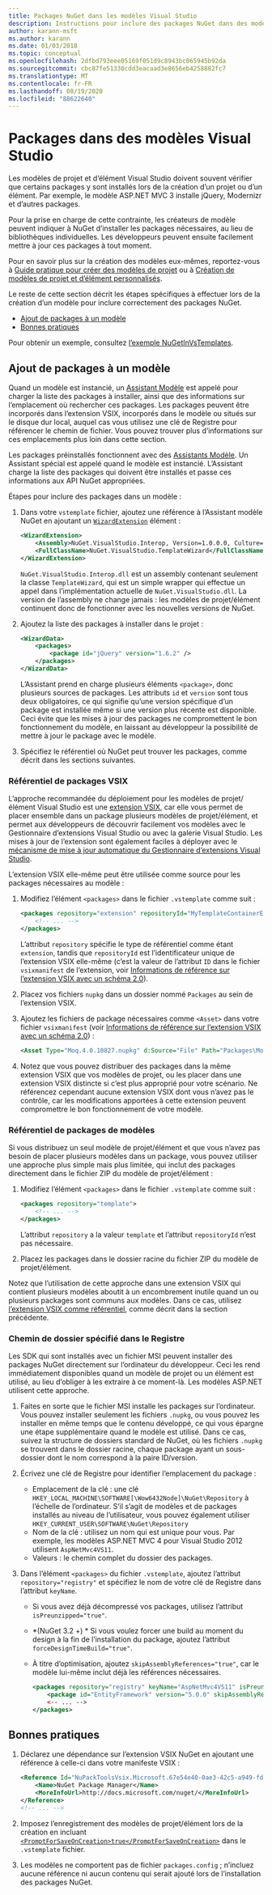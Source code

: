 ```yaml
---
title: Packages NuGet dans les modèles Visual Studio
description: Instructions pour inclure des packages NuGet dans des modèles de projet et d’élément Visual Studio.
author: karann-msft
ms.author: karann
ms.date: 01/03/2018
ms.topic: conceptual
ms.openlocfilehash: 2dfbd793eee05169f051d9c8943bc065945b92da
ms.sourcegitcommit: cbc87fe51330cdd3eacaad3e8656eb4258882fc7
ms.translationtype: MT
ms.contentlocale: fr-FR
ms.lasthandoff: 08/19/2020
ms.locfileid: "88622640"
---
```

# <a name="packages-in-visual-studio-templates"></a>Packages dans des modèles Visual Studio

Les modèles de projet et d’élément Visual Studio doivent souvent vérifier que certains packages y sont installés lors de la création d’un projet ou d’un élément. Par exemple, le modèle ASP.NET MVC 3 installe jQuery, Modernizr et d’autres packages.

Pour la prise en charge de cette contrainte, les créateurs de modèle peuvent indiquer à NuGet d’installer les packages nécessaires, au lieu de bibliothèques individuelles. Les développeurs peuvent ensuite facilement mettre à jour ces packages à tout moment.

Pour en savoir plus sur la création des modèles eux-mêmes, reportez-vous à [Guide pratique pour créer des modèles de projet](/visualstudio/ide/how-to-create-project-templates) ou à [Création de modèles de projet et d’élément personnalisés](/visualstudio/extensibility/creating-custom-project-and-item-templates).

Le reste de cette section décrit les étapes spécifiques à effectuer lors de la création d’un modèle pour inclure correctement des packages NuGet.

- [Ajout de packages à un modèle](#adding-packages-to-a-template)
- [Bonnes pratiques](#best-practices)

Pour obtenir un exemple, consultez [l’exemple NuGetInVsTemplates](https://bitbucket.org/marcind/nugetinvstemplates).

## <a name="adding-packages-to-a-template"></a>Ajout de packages à un modèle

Quand un modèle est instancié, un [Assistant Modèle](/visualstudio/extensibility/how-to-use-wizards-with-project-templates) est appelé pour charger la liste des packages à installer, ainsi que des informations sur l’emplacement où rechercher ces packages. Les packages peuvent être incorporés dans l’extension VSIX, incorporés dans le modèle ou situés sur le disque dur local, auquel cas vous utilisez une clé de Registre pour référencer le chemin de fichier. Vous pouvez trouver plus d’informations sur ces emplacements plus loin dans cette section.

Les packages préinstallés fonctionnent avec des [Assistants Modèle](/visualstudio/extensibility/how-to-use-wizards-with-project-templates). Un Assistant spécial est appelé quand le modèle est instancié. L’Assistant charge la liste des packages qui doivent être installés et passe ces informations aux API NuGet appropriées.

Étapes pour inclure des packages dans un modèle :

1. Dans votre `vstemplate` fichier, ajoutez une référence à l’Assistant modèle NuGet en ajoutant un [`WizardExtension`](/visualstudio/extensibility/wizardextension-element-visual-studio-templates) élément :

    ```xml
    <WizardExtension>
        <Assembly>NuGet.VisualStudio.Interop, Version=1.0.0.0, Culture=neutral, PublicKeyToken=b03f5f7f11d50a3a</Assembly>
        <FullClassName>NuGet.VisualStudio.TemplateWizard</FullClassName>
    </WizardExtension>
    ```

    `NuGet.VisualStudio.Interop.dll` est un assembly contenant seulement la classe `TemplateWizard`, qui est un simple wrapper qui effectue un appel dans l’implémentation actuelle de `NuGet.VisualStudio.dll`. La version de l’assembly ne change jamais : les modèles de projet/élément continuent donc de fonctionner avec les nouvelles versions de NuGet.

1. Ajoutez la liste des packages à installer dans le projet :

    ```xml
    <WizardData>
        <packages>
            <package id="jQuery" version="1.6.2" />
        </packages>
    </WizardData>
    ```

    L’Assistant prend en charge plusieurs éléments `<package>`, donc plusieurs sources de packages. Les attributs `id` et `version` sont tous deux obligatoires, ce qui signifie qu’une version spécifique d’un package est installée même si une version plus récente est disponible. Ceci évite que les mises à jour des packages ne compromettent le bon fonctionnement du modèle, en laissant au développeur la possibilité de mettre à jour le package avec le modèle.

1. Spécifiez le référentiel où NuGet peut trouver les packages, comme décrit dans les sections suivantes.

### <a name="vsix-package-repository"></a>Référentiel de packages VSIX

L’approche recommandée du déploiement pour les modèles de projet/élément Visual Studio est une [extension VSIX](/visualstudio/extensibility/shipping-visual-studio-extensions), car elle vous permet de placer ensemble dans un package plusieurs modèles de projet/élément, et permet aux développeurs de découvrir facilement vos modèles avec le Gestionnaire d’extensions Visual Studio ou avec la galerie Visual Studio. Les mises à jour de l’extension sont également faciles à déployer avec le [mécanisme de mise à jour automatique du Gestionnaire d’extensions Visual Studio](/visualstudio/extensibility/how-to-update-a-visual-studio-extension).

L’extension VSIX elle-même peut être utilisée comme source pour les packages nécessaires au modèle :

1. Modifiez l’élément `<packages>` dans le fichier `.vstemplate` comme suit :

    ```xml
    <packages repository="extension" repositoryId="MyTemplateContainerExtensionId">
        <!-- ... -->
    </packages>
    ```

    L’attribut `repository` spécifie le type de référentiel comme étant `extension`, tandis que `repositoryId` est l’identificateur unique de l’extension VSIX elle-même (c’est la valeur de l’attribut `ID` dans le fichier `vsixmanifest` de l’extension, voir [Informations de référence sur l’extension VSIX avec un schéma 2.0](/visualstudio/extensibility/vsix-extension-schema-2-0-reference)).

1. Placez vos fichiers `nupkg` dans un dossier nommé `Packages` au sein de l’extension VSIX.

1. Ajoutez les fichiers de package nécessaires comme `<Asset>` dans votre fichier `vsixmanifest` (voir [Informations de référence sur l’extension VSIX avec un schéma 2.0](/visualstudio/extensibility/vsix-extension-schema-2-0-reference)) :

    ```xml
    <Asset Type="Moq.4.0.10827.nupkg" d:Source="File" Path="Packages\Moq.4.0.10827.nupkg" d:VsixSubPath="Packages" />
    ```

1. Notez que vous pouvez distribuer des packages dans la même extension VSIX que vos modèles de projet, ou les placer dans une extension VSIX distincte si c’est plus approprié pour votre scénario. Ne référencez cependant aucune extension VSIX dont vous n’avez pas le contrôle, car les modifications apportées à cette extension peuvent compromettre le bon fonctionnement de votre modèle.

### <a name="template-package-repository"></a>Référentiel de packages de modèles

Si vous distribuez un seul modèle de projet/élément et que vous n’avez pas besoin de placer plusieurs modèles dans un package, vous pouvez utiliser une approche plus simple mais plus limitée, qui inclut des packages directement dans le fichier ZIP du modèle de projet/élément :

1. Modifiez l’élément `<packages>` dans le fichier `.vstemplate` comme suit :

    ```xml
    <packages repository="template">
        <!-- ... -->
    </packages>
    ```

    L’attribut `repository` a la valeur `template` et l’attribut `repositoryId` n’est pas nécessaire.

1. Placez les packages dans le dossier racine du fichier ZIP du modèle de projet/élément.

Notez que l’utilisation de cette approche dans une extension VSIX qui contient plusieurs modèles aboutit à un encombrement inutile quand un ou plusieurs packages sont communs aux modèles. Dans ce cas, utilisez [l’extension VSIX comme référentiel](#vsix-package-repository), comme décrit dans la section précédente.

### <a name="registry-specified-folder-path"></a>Chemin de dossier spécifié dans le Registre

Les SDK qui sont installés avec un fichier MSI peuvent installer des packages NuGet directement sur l’ordinateur du développeur. Ceci les rend immédiatement disponibles quand un modèle de projet ou un élément est utilisé, au lieu d’obliger à les extraire à ce moment-là. Les modèles ASP.NET utilisent cette approche.

1. Faites en sorte que le fichier MSI installe les packages sur l’ordinateur. Vous pouvez installer seulement les fichiers `.nupkg`, ou vous pouvez les installer en même temps que le contenu développé, ce qui vous épargne une étape supplémentaire quand le modèle est utilisé. Dans ce cas, suivez la structure de dossiers standard de NuGet, où les fichiers `.nupkg` se trouvent dans le dossier racine, chaque package ayant un sous-dossier dont le nom correspond à la paire ID/version.

1. Écrivez une clé de Registre pour identifier l’emplacement du package :

    - Emplacement de la clé : une clé `HKEY_LOCAL_MACHINE\SOFTWARE[\Wow6432Node]\NuGet\Repository` à l’échelle de l’ordinateur. S’il s’agit de modèles et de packages installés au niveau de l’utilisateur, vous pouvez également utiliser `HKEY_CURRENT_USER\SOFTWARE\NuGet\Repository`
    - Nom de la clé : utilisez un nom qui est unique pour vous. Par exemple, les modèles ASP.NET MVC 4 pour Visual Studio 2012 utilisent `AspNetMvc4VS11`.
    - Valeurs : le chemin complet du dossier des packages.

1. Dans l’élément `<packages>` du fichier `.vstemplate`, ajoutez l’attribut `repository="registry"` et spécifiez le nom de votre clé de Registre dans l’attribut `keyName`.

    - Si vous avez déjà décompressé vos packages, utilisez l’attribut `isPreunzipped="true"`.
    - *(NuGet 3.2 +) * Si vous voulez forcer une build au moment du design à la fin de l’installation du package, ajoutez l’attribut `forceDesignTimeBuild="true"`.
    - À titre d’optimisation, ajoutez `skipAssemblyReferences="true"`, car le modèle lui-même inclut déjà les références nécessaires.

        ```xml
        <packages repository="registry" keyName="AspNetMvc4VS11" isPreunzipped="true">
            <package id="EntityFramework" version="5.0.0" skipAssemblyReferences="true" />
            <-- ... -->
        </packages>
        ```

## <a name="best-practices"></a>Bonnes pratiques

1. Déclarez une dépendance sur l’extension VSIX NuGet en ajoutant une référence à celle-ci dans votre manifeste VSIX :

    ```xml
    <Reference Id="NuPackToolsVsix.Microsoft.67e54e40-0ae3-42c5-a949-fddf5739e7a5" MinVersion="1.7.30402.9028">
        <Name>NuGet Package Manager</Name>
        <MoreInfoUrl>http://docs.microsoft.com/nuget/</MoreInfoUrl>
    </Reference>
    <!-- ... -->
    ```

1. Imposez l’enregistrement des modèles de projet/élément lors de la création en incluant [`<PromptForSaveOnCreation>true</PromptForSaveOnCreation>`](/visualstudio/extensibility/promptforsaveoncreation-element-visual-studio-templates) dans le `.vstemplate` fichier.

1. Les modèles ne comportent pas de fichier `packages.config` ; n’incluez aucune référence ni aucun contenu qui serait ajouté lors de l’installation des packages NuGet.
